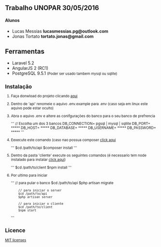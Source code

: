 ## Trabalho UNOPAR 30/05/2016

<h4>Alunos</h4>
<ul>  
    <li>Lucas Messias <strong>lucasmessias.pg@outlook.com</strong></li>
    <li>Jonas Tortato <strong>tortato.jonas@gmail.com</strong></li>
</ul>  

## Ferramentas

<ul>
    <li>Laravel 5.2</li>
    <li>AngularJS 2 (RC1)</li>
    <li>PostgreSQL 9.5.1 <small>(Poder ser usado tambem mysql ou sqlite)</small</li>
</ul>

## Instalação

<ol>
    <li><p>Faça donwload do projeto clicando <a href="https://github.com/LucasMessiasPG/trabalho_rss/archive/master.zip">aqui</a></p></li>
    <li><p>Dentro de 'api' renomeie o aquivo .env.example para .env (caso seja em linux este aquivo pode estar oculto)</p></li>
    <li>
    <p>Abra o aquivo .env e altere as conifgurações do banco para o seu banco de prefrencia</p>
    '''
        // Escolha um dos 3 bancos
        DB_CONNECTION= pgsql | mysql | sqllite
        DB_PORT= *****
        DB_HOST= *****
        DB_DATABASE= *****
        DB_USERNAME= *****
        DB_PASSWORD= *****
    '''
    </li>
    <li>
    <p>Eexecute este comando (caso nao possua composer <a href="https://getcomposer.org/">click aqui</a></p>
    '''
        $cd /path/to/api
        $composer install
    '''
   </li>
   <li>
   <p>Dentro da pasta 'cliente' execute os seguintes comandos (é necessario tem node instalado para instalar <a href="https://nodejs.org/en/">click aqui</a>)</p>
   '''
        $cd /path/to/client
        $npm install
   '''
   </li>
   <li>
   <p>Por ultimo para iniciar</p>
   '''
        // para pular o banco 
        $cd /path/to/api
        $php artisan migrate
        
        // para iniciar o server
        $cd /path/to/api
        $php artisan server
        
        // para iniciar o cliente
        $cd /path/to/client
        $npm start
   '''
   </li>
</ol>


## Licence

<a href='https://opensource.org/licenses/MIT'>MIT licenses</a>